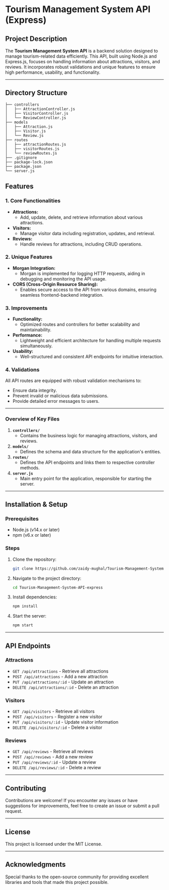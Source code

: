 # Tourism Management System API (Express)

## Project Description
The **Tourism Management System API** is a backend solution designed to manage tourism-related data efficiently. This API, built using Node.js and Express.js, focuses on handling information about attractions, visitors, and reviews. It incorporates robust validations and unique features to ensure high performance, usability, and functionality.

---

## Directory Structure

```
├── controllers
│   ├── AttractionController.js
│   ├── VisitorController.js
│   └── ReviewController.js
├── models
│   ├── Attraction.js
│   ├── Visitor.js
│   └── Review.js
├── routes
│   ├── attractionRoutes.js
│   ├── visitorRoutes.js
│   └── reviewRoutes.js
├── .gitignore
├── package-lock.json
├── package.json
└── server.js
```

## Features

### 1. Core Functionalities
- **Attractions:**
  - Add, update, delete, and retrieve information about various attractions.
- **Visitors:**
  - Manage visitor data including registration, updates, and retrieval.
- **Reviews:**
  - Handle reviews for attractions, including CRUD operations.

### 2. Unique Features
- **Morgan Integration:**
  - Morgan is implemented for logging HTTP requests, aiding in debugging and monitoring the API usage.
- **CORS (Cross-Origin Resource Sharing):**
  - Enables secure access to the API from various domains, ensuring seamless frontend-backend integration.

### 3. Improvements
- **Functionality:**
  - Optimized routes and controllers for better scalability and maintainability.
- **Performance:**
  - Lightweight and efficient architecture for handling multiple requests simultaneously.
- **Usability:**
  - Well-structured and consistent API endpoints for intuitive interaction.

### 4. Validations
All API routes are equipped with robust validation mechanisms to:
- Ensure data integrity.
- Prevent invalid or malicious data submissions.
- Provide detailed error messages to users.

---

### Overview of Key Files
1. **`controllers/`**
   - Contains the business logic for managing attractions, visitors, and reviews.
2. **`models/`**
   - Defines the schema and data structure for the application's entities.
3. **`routes/`**
   - Defines the API endpoints and links them to respective controller methods.
4. **`server.js`**
   - Main entry point for the application, responsible for starting the server.

---

## Installation & Setup

### Prerequisites
- Node.js (v14.x or later)
- npm (v6.x or later)

### Steps
1. Clone the repository:
   ```bash
   git clone https://github.com/zaidy-mughal/Tourism-Management-System-API-express.git
   ```
2. Navigate to the project directory:
   ```bash
   cd Tourism-Management-System-API-express
   ```
3. Install dependencies:
   ```bash
   npm install
   ```
4. Start the server:
   ```bash
   npm start
   ```

---

## API Endpoints

### Attractions
- `GET /api/attractions` - Retrieve all attractions
- `POST /api/attractions` - Add a new attraction
- `PUT /api/attractions/:id` - Update an attraction
- `DELETE /api/attractions/:id` - Delete an attraction

### Visitors
- `GET /api/visitors` - Retrieve all visitors
- `POST /api/visitors` - Register a new visitor
- `PUT /api/visitors/:id` - Update visitor information
- `DELETE /api/visitors/:id` - Delete a visitor

### Reviews
- `GET /api/reviews` - Retrieve all reviews
- `POST /api/reviews` - Add a new review
- `PUT /api/reviews/:id` - Update a review
- `DELETE /api/reviews/:id` - Delete a review


---

## Contributing
Contributions are welcome! If you encounter any issues or have suggestions for improvements, feel free to create an issue or submit a pull request.

---

## License
This project is licensed under the MIT License.

---

## Acknowledgments
Special thanks to the open-source community for providing excellent libraries and tools that made this project possible.

